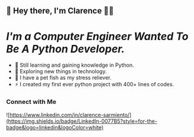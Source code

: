 ## 👋 Hey there, I'm Clarence 👨‍💻
# *I'm a Computer Engineer Wanted To Be A Python Developer.*

- 🌱 Still learning and gaining knowledge in Python.
- 🔎 Exploring new things in technology.
- 🐠 I have a pet fish as my stress reliever.
- ⚡ I created my first ever python project with 400+ lines of codes.

### Connect with Me
![https://www.linkedin.com/in/clarence-sarmiento/](https://img.shields.io/badge/LinkedIn-0077B5?style=for-the-badge&logo=linkedin&logoColor=white)
